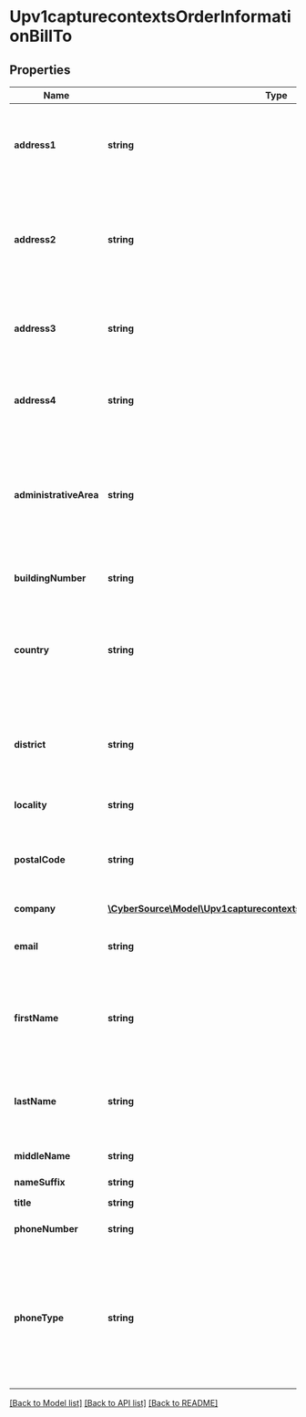 # Upv1capturecontextsOrderInformationBillTo

## Properties
Name | Type | Description | Notes
------------ | ------------- | ------------- | -------------
**address1** | **string** | Payment card billing street address as it appears on the credit card issuer’s records. | [optional] 
**address2** | **string** | Used for additional address information. For example: _Attention: Accounts Payable_ Optional field. | [optional] 
**address3** | **string** | Additional address information (third line of the billing address) | [optional] 
**address4** | **string** | Additional address information (fourth line of the billing address) | [optional] 
**administrativeArea** | **string** | State or province of the billing address. Use the [State, Province, and Territory Codes for the United States and Canada](https://developer.cybersource.com/library/documentation/sbc/quickref/states_and_provinces.pdf). | [optional] 
**buildingNumber** | **string** | Building number in the street address. | [optional] 
**country** | **string** | Payment card billing country. Use the two-character [ISO Standard Country Codes](http://apps.cybersource.com/library/documentation/sbc/quickref/countries_alpha_list.pdf). | [optional] 
**district** | **string** | Customer’s neighborhood, community, or region (a barrio in Brazil) within the city or municipality | [optional] 
**locality** | **string** | Payment card billing city. | [optional] 
**postalCode** | **string** | Postal code for the billing address. The postal code must consist of 5 to 9 digits. | [optional] 
**company** | [**\CyberSource\Model\Upv1capturecontextsOrderInformationBillToCompany**](Upv1capturecontextsOrderInformationBillToCompany.md) |  | [optional] 
**email** | **string** | Customer&#39;s email address, including the full domain name. | [optional] 
**firstName** | **string** | Customer’s first name. This name must be the same as the name on the card | [optional] 
**lastName** | **string** | Customer’s last name. This name must be the same as the name on the card. | [optional] 
**middleName** | **string** | Customer’s middle name. | [optional] 
**nameSuffix** | **string** | Customer’s name suffix. | [optional] 
**title** | **string** | Title. | [optional] 
**phoneNumber** | **string** | Customer’s phone number. | [optional] 
**phoneType** | **string** | Customer&#39;s phone number type.  #### For Payouts: This field may be sent only for FDC Compass.  Possible Values: * day * home * night * work | [optional] 

[[Back to Model list]](../README.md#documentation-for-models) [[Back to API list]](../README.md#documentation-for-api-endpoints) [[Back to README]](../README.md)



